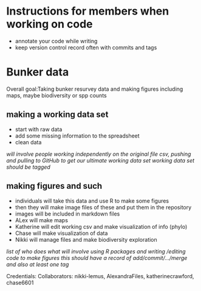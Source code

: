 
# Instructions for members when working on code
- annotate your code while writing
- keep version control record often with commits and tags

# Bunker data

Overall goal:Taking bunker resurvey data and making figures including maps, maybe biodiversity or spp counts

## making a working data set
- start with raw data
- add some missing information to the spreadsheet
- clean data

  
*will involve people working independently on the original file csv, pushing and pulling to GitHub to get our ultimate working data set*
*working data set should be tagged*

## making figures and such
- individuals will take this data and use R to make some figures
- then they will make image files of these and put them in the repository
- images will be included in markdown files
- ALex will make maps
- Katherine will edit working csv and make visualization of info (phylo)
- Chase will make visualization of data
- Nikki will manage files and make biodiversity exploration


*list of who does what*
*will involve using R packages and writing /editing code to make figures*
*this should have a record of add/commit/.../merge and also at least one tag*

Credentials:
Collaborators: nikki-lemus, AlexandraFiles, katherinecrawford, chase6601

